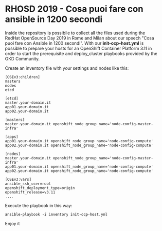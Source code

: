 # RHOSD 2019 - Cosa puoi fare con ansible in 1200 secondi
Inside the repository is possibile to collect all the files used during the RedHat OpenSource Day 2019 in Rome and Milan about our speech "Cosa puoi fare con Ansible in 1200 secondi".
With our **init-ocp-host.yml** is possible to prepare your hosts for an OpenShift Container Platform 3.11 in order to start the prerequisite and deploy_cluster playbooks provided by the OKD Community.

Create an inventory file with your settings and nodes like this:

```
[OSEv3:children]
masters
nodes
etcd

[etcd]                                                                                                                       
master.your-domain.it
app01.your-domain.it
app02.your-domain.it

[masters]
master.your-domain.it openshift_node_group_name='node-config-master-infra' 

[apps]
app01.your-domain.it openshift_node_group_name='node-config-compute'
app02.your-domain.it openshift_node_group_name='node-config-compute'

[nodes]
master.your-domain.it openshift_node_group_name='node-config-master-infra' 
app01.your-domain.it openshift_node_group_name='node-config-compute'
app02.your-domain.it openshift_node_group_name='node-config-compute'

[OSEv3:vars]
ansible_ssh_user=root
openshift_deployment_type=origin
openshift_release=v3.11
....
```

Execute the playbook in this way:

```
ansible-playbook -i inventory init-ocp-host.yml
```

Enjoy it


